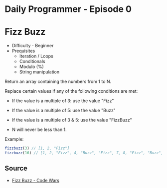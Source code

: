 # Daily Programmer - Episode 0

# Fizz Buzz

* Difficulty - Beginner
* Prequisites
  * Iteration / Loops
  * Conditionals
  * Modulo (%)
  * String manipulation

Return an array containing the numbers from 1 to N.

Replace certain values if any of the following conditions are met:

* If the value is a multiple of 3: use the value "Fizz"
* If the value is a multiple of 5: use the value "Buzz"
* If the value is a multiple of 3 & 5: use the value "FizzBuzz"

* N will never be less than 1.

Example:

```js
fizzbuzz(3) // [1, 2, "Fizz"]
fizzbuzz(16) // [1, 2, "Fizz", 4, "Buzz", "Fizz", 7, 8, "Fizz", "Buzz", 11, "Fizz", 13, 14, "FizzBuzz", 16]
```


## Source

* [Fizz Buzz - Code Wars](https://www.codewars.com/kata/5300901726d12b80e8000498)
